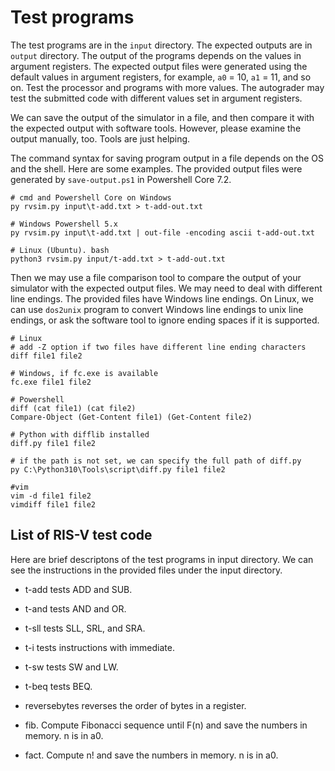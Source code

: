 # Test programs

The test programs are in the `input` directory. The expected outputs are in
`output` directory. The output of the programs depends on the values in
argument registers. The expected output files were generated using the default
values in argument registers, for example, `a0` = 10, `a1` = 11, and so on.
Test the processor and programs with more values. The autograder may test the
submitted code with different values set in argument registers.

We can save the output of the simulator in a file, and then compare it with the
expected output with software tools. However, please examine the output
manually, too. Tools are just helping.

The command syntax for saving program output in a file depends on the OS
and the shell. Here are some examples. The provided output files were
generated by `save-output.ps1` in Powershell Core 7.2.

```
# cmd and Powershell Core on Windows
py rvsim.py input\t-add.txt > t-add-out.txt 

# Windows Powershell 5.x
py rvsim.py input\t-add.txt | out-file -encoding ascii t-add-out.txt

# Linux (Ubuntu). bash
python3 rvsim.py input/t-add.txt > t-add-out.txt 
```

Then we may use a file comparison tool to compare the output of your simulator
with the expected output files. We may need to deal with different line
endings. The provided files have Windows line endings. On Linux, we can use
`dos2unix` program to convert Windows line endings to unix line endings, or ask
the software tool to ignore ending spaces if it is supported.

```
# Linux
# add -Z option if two files have different line ending characters
diff file1 file2

# Windows, if fc.exe is available
fc.exe file1 file2

# Powershell
diff (cat file1) (cat file2)
Compare-Object (Get-Content file1) (Get-Content file2)

# Python with difflib installed
diff.py file1 file2

# if the path is not set, we can specify the full path of diff.py 
py C:\Python310\Tools\script\diff.py file1 file2

#vim
vim -d file1 file2
vimdiff file1 file2
```

##  List of RIS-V test code

Here are brief descriptons of the test programs in input directory. We can see
the instructions in the provided files under the input directory.

*   t-add tests ADD and SUB.

*   t-and tests AND and OR.

*   t-sll tests SLL, SRL, and SRA.

*   t-i tests instructions with immediate.

*   t-sw tests SW and LW.

*   t-beq tests BEQ.

*   reversebytes reverses the order of bytes in a register.

*   fib. Compute Fibonacci sequence until F(n) and save the numbers in memory.
    n is in a0.

*   fact. Compute n! and save the numbers in memory. n is in a0.
